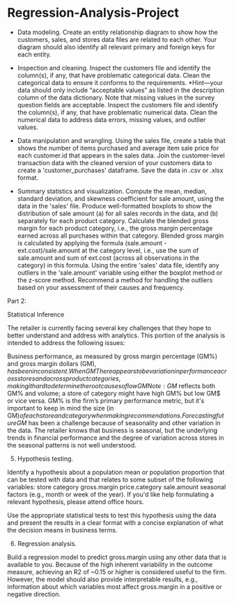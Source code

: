 # Regression-Analysis-Project


- Data modeling.
Create an entity relationship diagram to show how the customers, sales, and stores data files are related to each other. Your diagram should also identify all relevant primary and foreign keys for each entity.

- Inspection and cleaning.
Inspect the customers file and identify the column(s), if any, that have problematic categorical data. Clean the categorical data to ensure it conforms to the requirements. *Hint—your data should only include “acceptable values” as listed in the description column of the data dictionary. Note that missing values in the survey question fields are acceptable. 
Inspect the customers file and identify the column(s), if any, that have problematic numerical data. Clean the numerical data to address data errors, missing values, and outlier values.

- Data manipulation and wrangling.
Using the sales file, create a table that shows the number of items purchased and average item sale price for each customer.id that appears in the sales data.
Join the customer-level transaction data with the cleaned version of your customers data to create a 'customer_purchases' dataframe. Save the data in .csv or .xlsx format.

- Summary statistics and visualization.
Compute the mean, median, standard deviation, and skewness coefficient for sale amount, using the data in the 'sales' file.
Produce well-formatted boxplots to show the distribution of sale amount (a) for all sales records in the data, and (b) separately for each product category.
Calculate the blended gross margin for each product category, i.e., the gross margin percentage earned across all purchases within that category. Blended gross margin is calculated by applying the formula (sale.amount - ext.cost)/sale.amount at the category level, i.e., use the sum of sale.amount and sum of ext.cost (across all observations in the category) in this formula.
Using the entire 'sales' data file, identify any outliers in the 'sale.amount' variable using either the boxplot method or the z-score method. Recommend a method for handling the outliers based on your assessment of their causes and frequency.
 

Part 2:

 Statistical Inference
 

The retailer is currently facing several key challenges that they hope to better understand and address with analytics. This portion of the analysis is intended to address the following issues:

 Business performance, as measured by gross margin percentage (GM%) and gross margin dollars (GM$), has been inconsistent.
When GM% is low relative to the company's average, it indicates that items were discounted more than usual (likely because they were slow to sell).
There appears to be variation in performance across stores and across product categories, making it hard to determine the root causes of low GM%.
Note: GM$ reflects both GM% and volume; a store of category might have high GM% but low GM$ or vice versa. GM% is the firm’s primary performance metric, but it's important to keep in mind the size (in GM$) of each store and category when making recommendations.
Forecasting future GM$ has been a challenge because of seasonality and other variation in the data.
The retailer knows that business is seasonal, but the underlying trends in financial performance and the degree of variation across stores in the seasonal patterns is not well understood.

5. Hypothesis testing.

Identify a hypothesis about a population mean or population proportion that can be tested with data and that relates to some subset of the following variables:
store
category
gross.margin
price.category
sale.amount
seasonal factors (e.g., month or week of the year). If you'd like help formulating a relevant hypothesis, please attend office hours.

Use the appropriate statistical tests to test this hypothesis using the data and present the results in a clear format with a concise explanation of what the decision means in business terms.

6. Regression analysis. 

Build a regression model to predict gross.margin using any other data that is available to you. Because of the high inherent variability in the outcome measure, achieving an R2 of ~0.15 or higher is considered useful to the firm. However, the model should also provide interpretable results, e.g., information about which variables most affect gross.margin in a positive or negative direction.
